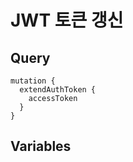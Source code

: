 # JWT 토큰 갱신
## Query
```text
mutation {
  extendAuthToken {
    accessToken
  }    
}
```

## Variables
```text
```